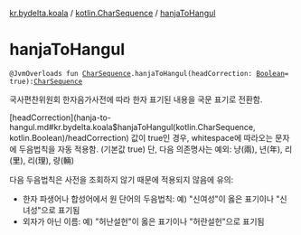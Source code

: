[kr.bydelta.koala](../index.md) / [kotlin.CharSequence](index.md) / [hanjaToHangul](./hanja-to-hangul.md)

# hanjaToHangul

`@JvmOverloads fun `[`CharSequence`](https://kotlinlang.org/api/latest/jvm/stdlib/kotlin/-char-sequence/index.html)`.hanjaToHangul(headCorrection: `[`Boolean`](https://kotlinlang.org/api/latest/jvm/stdlib/kotlin/-boolean/index.html)` = true): `[`CharSequence`](https://kotlinlang.org/api/latest/jvm/stdlib/kotlin/-char-sequence/index.html)

국사편찬위원회 한자음가사전에 따라 한자 표기된 내용을 국문 표기로 전환함.

[headCorrection](hanja-to-hangul.md#kr.bydelta.koala$hanjaToHangul(kotlin.CharSequence, kotlin.Boolean)/headCorrection) 값이 true인 경우, whitespace에 따라오는 문자에 두음법칙을 자동 적용함. (기본값 true)
단, 다음 의존명사는 예외: 냥(兩), 년(年), 리(里), 리(理), 량(輛)

다음 두음법칙은 사전을 조회하지 않기 때문에 적용되지 않음에 유의:

* 한자 파생어나 합성어에서 원 단어의 두음법칙: 예) "신여성"이 옳은 표기이나 "신녀성"으로 표기됨
* 외자가 아닌 이름: 예) "허난설헌"이 옳은 표기이나 "허란설헌"으로 표기됨
